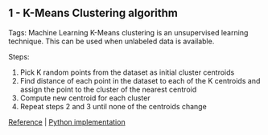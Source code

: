## 1 - K-Means Clustering algorithm
Tags: Machine Learning
K-Means clustering is an unsupervised learning technique. This can be used when unlabeled data is available.

Steps:
1. Pick K random points from the dataset as initial cluster centroids
2. Find distance of each point in the dataset to each of the K centroids and assign the point to the cluster of the nearest centroid
3. Compute new centroid for each cluster
4. Repeat steps 2 and 3 until none of the centroids change

[Reference](https://mubaris.com/posts/kmeans-clustering/) | [Python implementation](https://github.com/ppai22/k-means-clustering-python)